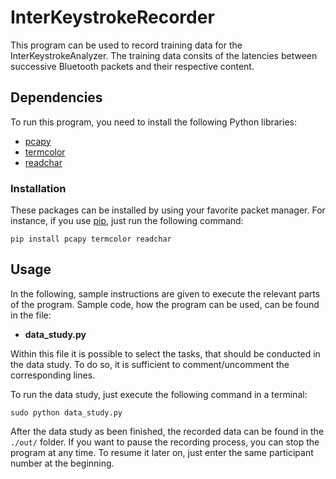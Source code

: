 # InterKeystrokeRecorder

This program can be used to record training data for the InterKeystrokeAnalyzer. The training data consits of the latencies between successive Bluetooth packets and their respective content.

## Dependencies

To run this program, you need to install the following Python libraries:

  * [pcapy](https://pypi.org/project/pcapy/)
  * [termcolor](https://pypi.org/project/termcolor/)
  * [readchar](https://pypi.org/project/readchar/)
  
### Installation

These packages can be installed by using your favorite packet manager. For instance, if you use [pip](https://pip.pypa.io/en/stable/), just run the following command:

```
pip install pcapy termcolor readchar
```

## Usage

In the following, sample instructions are given to execute the relevant parts of the program. Sample code, how the program can be used, can be found in the file:

  * **data_study.py**
  
Within this file it is possible to select the tasks, that should be conducted in the data study. To do so, it is sufficient to comment/uncomment the corresponding lines.

To run the data study, just execute the following command in a terminal:

```
sudo python data_study.py
```

After the data study as been finished, the recorded data can be found in the ```./out/``` folder. If you want to pause the recording process, you can stop the program at any time. To resume it later on, just enter the same participant number at the beginning.

